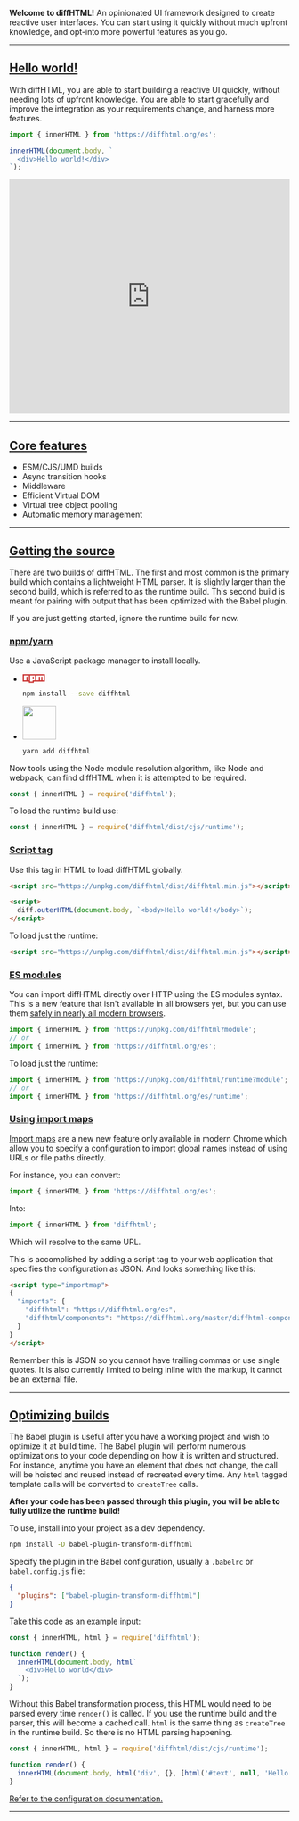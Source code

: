 **Welcome to diffHTML!** An opinionated UI framework designed to create
reactive user interfaces. You can start using it quickly without much upfront
knowledge, and opt-into more powerful features as you go.

<a name="hello-world"></a>

---

## <a href="#hello-world">Hello world!</a>

With diffHTML, you are able to start building a reactive UI quickly, without
needing lots of upfront knowledge. You are able to start gracefully and improve
the integration as your requirements change, and harness more features.

```javascript
import { innerHTML } from 'https://diffhtml.org/es';

innerHTML(document.body, `
  <div>Hello world!</div>
`);
```

<div class="glitch-embed-wrap" style="height: 420px; width: 100%;">
  <iframe
    src="https://glitch.com/embed/#!/embed/diffhtml-helloworld?path=hello-world.js&previewSize=100&attributionHidden=true"
    title="diffhtml-helloworld on Glitch"
    allow="geolocation; microphone; camera; midi; vr; encrypted-media"
    style="height: 100%; width: 100%; border: 0;">
  </iframe>
</div>

<a name="core-features"></a>

---

## <a href="#core-features">Core features</a>

- <span class="list-icon fa fa-exchange"></span> ESM/CJS/UMD builds
- <span class="list-icon fa fa-retweet"></span> Async transition hooks
- <span class="list-icon fa fa-link"></span> Middleware
- <span class="list-icon fa fa-code"></span> Efficient Virtual DOM
- <span class="list-icon fa fa-tree"></span> Virtual tree object pooling
- <span class="list-icon fa fa-codiepie"></span> Automatic memory management

<a name="getting-the-source"></a>

---

## <a href="#getting-the-source">Getting the source</a>

There are two builds of diffHTML. The first and most common is the primary
build which contains a lightweight HTML parser. It is slightly larger than the
second build, which is referred to as the runtime build. This second build is
meant for pairing with output that has been optimized with the Babel plugin.

If you are just getting started, ignore the runtime build for now.

<a name="node-module"></a>

### <a href="#node-module">npm/yarn</a>

Use a JavaScript package manager to install locally.

* <svg viewBox="0 0 18 7" width="40" style="position: relative; top: 2px;">
    <path fill="#CB3837" d="M0,0v6h5v1h4v-1h9v-6"></path>
    <path fill="#FFF" d="M1,1v4h2v-3h1v3h1v-4h1v5h2v-4h1v2h-1v1h2v-4h1v4h2v-3h1v3h1v-3h1v3h1v-4"></path>
  </svg>

  ``` sh
  npm install --save diffhtml
  ```

* <img width="60" src="images/yarn-logo.svg">

  ``` sh
  yarn add diffhtml
  ```

Now tools using the Node module resolution algorithm, like Node and webpack,
can find diffHTML when it is attempted to be required.

```javascript
const { innerHTML } = require('diffhtml');
```

To load the runtime build use:

```javascript
const { innerHTML } = require('diffhtml/dist/cjs/runtime');
```

<a name="using-script-tag"></a>

### <a href="#using-script-tag">Script tag</a>

Use this tag in HTML to load diffHTML globally.

```html
<script src="https://unpkg.com/diffhtml/dist/diffhtml.min.js"></script>

<script>
  diff.outerHTML(document.body, `<body>Hello world!</body>`);
</script>
```

To load just the runtime:

```html
<script src="https://unpkg.com/diffhtml/dist/diffhtml.min.js"></script>
```

<a name="es-modules"></a>

### <a href="#es-modules">ES modules</a>

You can import diffHTML directly over HTTP using the ES modules syntax. This is
a new feature that isn't available in all browsers yet, but you can use them
[safely in nearly all modern browsers](https://caniuse.com/#search=modules).

``` javascript
import { innerHTML } from 'https://unpkg.com/diffhtml?module';
// or 
import { innerHTML } from 'https://diffhtml.org/es';
```

To load just the runtime:

``` javascript
import { innerHTML } from 'https://unpkg.com/diffhtml/runtime?module';
// or
import { innerHTML } from 'https://diffhtml.org/es/runtime';
```

### <a name="using-import-maps" href="#using-import-maps">Using import maps</a>

[Import maps](https://github.com/WICG/import-maps) are a new new feature only
available in modern Chrome which allow you to specify a configuration to import
global names instead of using URLs or file paths directly.

For instance, you can convert:

```js
import { innerHTML } from 'https://diffhtml.org/es';
```

Into:

```js
import { innerHTML } from 'diffhtml';
```

Which will resolve to the same URL.

This is accomplished by adding a script tag to your web application that
specifies the configuration as JSON. And looks something like this:

```html
<script type="importmap">
{
  "imports": {
    "diffhtml": "https://diffhtml.org/es",
    "diffhtml/components": "https://diffhtml.org/master/diffhtml-components/dist/es"
  }
}
</script>
```

Remember this is JSON so you cannot have trailing commas or use single quotes.
It is also currently limited to being inline with the markup, it cannot be an
external file.

<a name="optimizing-builds"></a>

---

## <a href="#optimizing-builds">Optimizing builds</a>

The Babel plugin is useful after you have a working project and wish to
optimize it at build time. The Babel plugin will perform numerous optimizations
to your code depending on how it is written and structured. For instance,
anytime you have an element that does not change, the call will be hoisted and
reused instead of recreated every time. Any `html` tagged template calls will
be converted to `createTree` calls.

**After your code has been passed through this plugin, you will be able to fully
utilize the runtime build!**

To use, install into your project as a dev dependency.

``` sh
npm install -D babel-plugin-transform-diffhtml
```

Specify the plugin in the Babel configuration, usually a `.babelrc` or
`babel.config.js` file:

```json
{
  "plugins": ["babel-plugin-transform-diffhtml"]
}
```

Take this code as an example input:

```javascript
const { innerHTML, html } = require('diffhtml');

function render() {
  innerHTML(document.body, html`
    <div>Hello world</div>
  `);
}
```

Without this Babel transformation process, this HTML would need to be parsed
every time `render()` is called. If you use the runtime build and the parser,
this will become a cached call. `html` is the same thing as `createTree` in the
runtime build. So there is no HTML parsing happening.

```javascript
const { innerHTML, html } = require('diffhtml/dist/cjs/runtime');

function render() {
  innerHTML(document.body, html('div', {}, [html('#text', null, 'Hello world')]));
}
```

[Refer to the configuration documentation.](https://github.com/tbranyen/diffhtml/tree/master/packages/babel-plugin-transform-diffhtml#-diffhtml-babel-transform-plugin)

---
